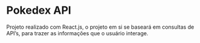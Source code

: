 # Pokedex API

Projeto realizado com React.js, o projeto em si se baseará em consultas de API’s,
para trazer as informações que o usuário interage.
